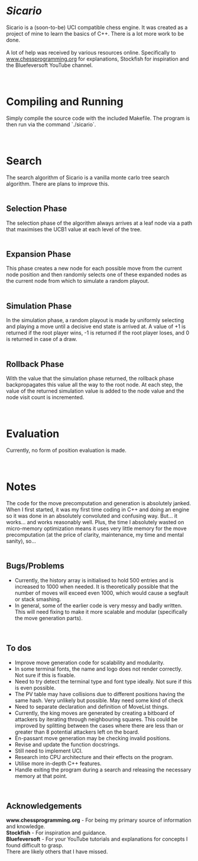 # <strong><em>Sicario</em></strong>
Sicario is a (soon-to-be) UCI compatible chess engine. It was created as a project of mine to learn the basics of C++.
There is a lot more work to be done.
</br>
</br>
A lot of help was received by various resources online. Specifically to 
www.chessprogramming.org for explanations, Stockfish for inspiration and the Bluefeversoft YouTube channel.
</br>
</br>
</br>
<h1>Compiling and Running</h1>
Simply compile the source code with the included Makefile. The program is then run via the command `./sicario`.
</br>
</br>
</br>
<h1>Search</h1>
The search algorithm of Sicario is a vanilla monte carlo tree search algorithm. There are plans to improve this.
</br>
</br>
<h2>Selection Phase</h2>
The selection phase of the algorithm always arrives at a leaf node via a path that maximises the UCB1 value at each
level of the tree.
</br>
</br>
<h2>Expansion Phase</h2>
This phase creates a new node for each possible move from the current node position and then randomly selects one of
these expanded nodes as the current node from which to simulate a random playout.
</br>
</br>
<h2>Simulation Phase</h2>
In the simulation phase, a random playout is made by uniformly selecting and playing a move until a decisive end state
is arrived at. A value of +1 is returned if the root player wins, -1 is returned if the root player loses, and 0 is
returned in case of a draw.
</br>
</br>
<h2>Rollback Phase</h2>
With the value that the simulation phase returned, the rollback phase backpropagates this value all the way to the root
node. At each step, the value of the returned simulation value is added to the node value and the node visit count is
incremented.
</br>
</br>
</br>
<h1>Evaluation</h1>
Currently, no form of position evaluation is made.
</br>
</br>
</br>
<h1>Notes</h1>
The code for the move precomputation and generation is absolutely janked. When I first started, it was my first time
coding in C++ and doing an engine so it was done in an absolutely convoluted and confusing way. But... it works... and
works reasonably well. Plus, the time I absolutely wasted on micro-memory optimization means it uses very little memory 
for the move precomputation (at the price of clarity, maintenance, my time and mental sanity), so...
</br>
</br>
<h2>Bugs/Problems</h2>
<ul>
    <li>Currently, the history array is initialised to hold 500 entries and is increased to 1000 when needed. It is
    theoretically possible that the number of moves will exceed even 1000, which would cause a segfault or stack
    smashing.</li>
    <li>In general, some of the earlier code is very messy and badly written. This will need fixing to make it more
    scalable and modular (specifically the move generation parts).</li>
</ul>
</br>
<H2>To dos</H2>
<ul>
    <li>Improve move generation code for scalability and modularity.</li>
    <li>In some terminal fonts, the name and logo does not render correctly. Not sure if this is fixable.</li>
    <li>Need to try detect the terminal type and font type ideally. Not sure if this is even possible.</li>
    <li>The PV table may have collisions due to different positions having the same hash. Very unlikely but possible.
    May need some kind of check</li>
    <li>Need to separate declaration and definition of MoveList things.</li>
    <li>Currently, the king moves are generated by creating a bitboard of attackers by iterating through neighbouring
    squares. This could be improved by splitting between the cases where there are less than or greater than 8
    potential attackers left on the board.</li>
    <li>En-passant move generation may be checking invalid positions.</li>
    <li>Revise and update the function docstrings.</li>
    <li>Still need to implement UCI.</li>
    <li>Research into CPU architecture and their effects on the program.</li>
    <li>Utilise more in-depth C++ features.</li>
    <li>Handle exiting the program during a search and releasing the necessary memory at that point.</li>
</ul>
</br>
<H2>Acknowledgements</H2>
<strong>www.chessprogramming.org</strong> - For being my primary source of information and knowledge.</br>
<strong>Stockfish</strong> - For inspiration and guidance.</br>
<strong>Bluefeversoft</strong> - For your YouTube tutorials and explanations for concepts I found difficult to grasp.</br>
There are likely others that I have missed.</br>
</br>
